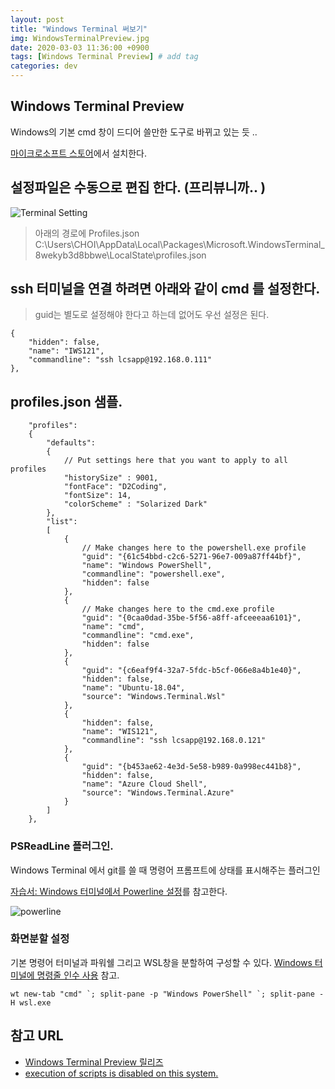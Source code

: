 ```yaml
---
layout: post
title: "Windows Terminal 써보기"
img: WindowsTerminalPreview.jpg
date: 2020-03-03 11:36:00 +0900
tags: [Windows Terminal Preview] # add tag
categories: dev
---
```


## Windows Terminal Preview

Windows의 기본 cmd 창이 드디어 쓸만한 도구로 바뀌고 있는 듯 .. 

[마이크로소프트 스토어](https://www.microsoft.com/ko-kr/p/windows-terminal-preview/9n0dx20hk701?activetab=pivot:overviewtab)에서 설치한다. 

## 설정파일은 수동으로 편집 한다. (프리뷰니까.. ) 
![Terminal Setting]({{site.bashurl}}/assets/img/WindowsTerminal_setting.png)
 
> 아래의 경로에 Profiles.json
> C:\Users\CHOI\AppData\Local\Packages\Microsoft.WindowsTerminal_8wekyb3d8bbwe\LocalState\profiles.json 

## ssh 터미널을 연결 하려면 아래와 같이 cmd 를 설정한다.  

> guid는 별도로 설정해야 한다고 하는데 없어도 우선 설정은 된다. 
``` 
{
	"hidden": false,
	"name": "IWS121",
	"commandline": "ssh lcsapp@192.168.0.111"
},
```

## profiles.json 샘플. 

```
    "profiles":
    {
        "defaults":
        {
            // Put settings here that you want to apply to all profiles
            "historySize" : 9001,
            "fontFace": "D2Coding",
            "fontSize": 14,
            "colorScheme" : "Solarized Dark"
        },
        "list":
        [
            {
                // Make changes here to the powershell.exe profile
                "guid": "{61c54bbd-c2c6-5271-96e7-009a87ff44bf}",
                "name": "Windows PowerShell",
                "commandline": "powershell.exe",
                "hidden": false
            },
            {
                // Make changes here to the cmd.exe profile
                "guid": "{0caa0dad-35be-5f56-a8ff-afceeeaa6101}",
                "name": "cmd",
                "commandline": "cmd.exe",
                "hidden": false
            },
            {
                "guid": "{c6eaf9f4-32a7-5fdc-b5cf-066e8a4b1e40}",
                "hidden": false,
                "name": "Ubuntu-18.04",
                "source": "Windows.Terminal.Wsl"
            },
            {
                "hidden": false,
                "name": "WIS121",
                "commandline": "ssh lcsapp@192.168.0.121"
            },
            {
                "guid": "{b453ae62-4e3d-5e58-b989-0a998ec441b8}",
                "hidden": false,
                "name": "Azure Cloud Shell",
                "source": "Windows.Terminal.Azure"
            }
        ]
    },
``` 
### PSReadLine 플러그인. 

Windows Terminal 에서 git를 쓸 때 명령어 프롬프트에 상태를 표시해주는 플러그인 

[자습서: Windows 터미널에서 Powerline 설정](https://docs.microsoft.com/ko-kr/windows/terminal/tutorials/powerline-setup)를 참고한다. 

![powerline]({{site.baseurl}}/assets/img/wt_powerline.png)

### 화면분할 설정

기본 명령어 터미널과 파워쉘 그리고 WSL창을 분할하여 구성할 수 있다. 
[Windows 터미널에 명령줄 인수 사용](https://docs.microsoft.com/ko-kr/windows/terminal/command-line-arguments?tabs=windows) 참고. 

```
wt new-tab "cmd" `; split-pane -p "Windows PowerShell" `; split-pane -H wsl.exe
```

## 참고 URL
-  [Windows Terminal Preview 릴리즈](https://www.lesstif.com/pages/viewpage.action?pageId=71401723)
-  [execution of scripts is disabled on this system.](https://www.hahwul.com/2017/08/powershell-execution-of-scripts-is.html)